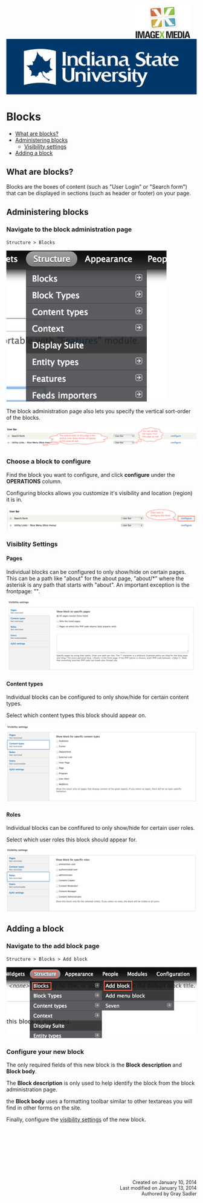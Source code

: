 <img class="logo" src="../../global_assets/images/IXM-Transparent-Vertical.jpg" style="float:right; margin:-10px 15px 0 0;" height="90" />
<img class="logo" src="../assets/images/isu_logo.png" alt="Indiana State University logo" />

# Blocks

* [What are blocks?](#what-are-blocks)
* [Administering blocks](#administering-blocks)
	* [Visibility settings](#visibility-settings)
* [Adding a block](#adding-a-block)

## What are blocks?

Blocks are the boxes of content (such as "User Login" or "Search form") that can be displayed in sections (such as header or footer) on your page.

## Administering blocks

### Navigate to the block administration page

	Structure > Blocks

![Blocks](../assets/images/AdminMenuBlocks.png "Blocks")

The block administration page also lets you specify the vertical sort-order of the blocks. 

![Blocks](../assets/images/BlocksWeight.png "Blocks")

### Choose a block to configure

Find the block you want to configure, and click **configure** under the **OPERATIONS** column.

Configuring blocks allows you customize it's visibility and location (region) it is in.

![Blocks](../assets/images/BlocksConfigureLink.png "Blocks")

### Visiblity Settings

#### Pages

Individual blocks can be configured to only show/hide on certain pages. This can be a path like "about" for the about page, "about/*" where the asterisk is any path that starts with "about". An important exception is the frontpage: "<front>". 

![Blocks](../assets/images/BlocksVisibilityPages.png "Blocks")

#### Content types

Individual blocks can be configured to only show/hide for certain content types. 

Select which content types this block should appear on.

![Blocks](../assets/images/BlocksVisibilityContentTypes.png "Blocks")

#### Roles

Individual blocks can be confifured to only show/hide for certain user roles.

Select which user roles this block should appear for.

![Blocks](../assets/images/BlocksVisibilityRoles.png "Blocks")

## Adding a block

### Navigate to the add block page

	Structure > Blocks > Add block

![Blocks](../assets/images/AdminMenuBlocksAdd.png "Blocks")
	
### Configure your new block

The only required fields of this new block is the **Block description** and **Block body**.

The **Block description** is only used to help identify the block from the block administration page.

the **Block body** uses a formatting toolbar similar to other textareas you will find in other forms on the site. 

Finally, configure the [visibility settings](#visibility-settings) of the new block.



<p style="margin-top:150px; text-align:right; font-size:90%;">Created on January 10, 2014<br />
Last modified on January 13, 2014<br />
Authored by Gray Sadler</p>